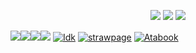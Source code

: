 

</p>
<p align="center">
<img src="https://i.postimg.cc/4y3DgjhT/Untitled759-20250325000319.png"> 
<img src="https://i.postimg.cc/cJv2zwKh/image.png">
<img src="https://i.postimg.cc/cJv2zwKh/image.png">      


<img src="https://i.postimg.cc/vHYgB2Hj/image.png"><img src="https://i.postimg.cc/vHYgB2Hj/image.png"><img src="https://i.postimg.cc/vHYgB2Hj/image.png"><img src="https://i.postimg.cc/vHYgB2Hj/image.png"> [![Idk](https://i.postimg.cc/W1Kd9xyC/Untitled-Artwork-1.png)](https://github.com/papauke) [![strawpage](https://i.postimg.cc/KYMRCJSz/Untitled-Artwork-2.png)](https://elegiacal.straw.page) [![Atabook](https://i.postimg.cc/sXCvz7sJ/Untitled-Artwork-3.png)](https://elegiacal.atabook.org/)

